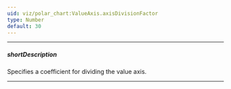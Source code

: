 ```yaml
---
uid: viz/polar_chart:ValueAxis.axisDivisionFactor
type: Number
default: 30
---
```

---
##### shortDescription
Specifies a coefficient for dividing the value axis.

---
<!--
The value axis is divided automatically by default. If you need to make the axis tick interval larger or smaller, use the **axisDivisionFactor** property. This property value is a coefficient used internally to calculate the distance between axis labels. This allows you to set axis division without knowledge of the actual axis values.

[note]This property is used for continuous and logarithmic argument axes only.
-->